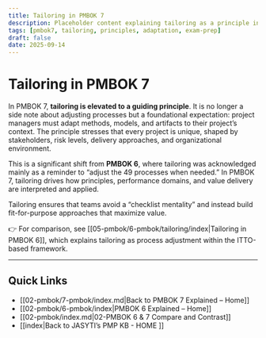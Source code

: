 ```yaml
---
title: Tailoring in PMBOK 7
description: Placeholder content explaining tailoring as a principle in PMBOK 7, with reference back to PMBOK 6
tags: [pmbok7, tailoring, principles, adaptation, exam-prep]
draft: false
date: 2025-09-14
---
```

# Tailoring in PMBOK 7

In PMBOK 7, **tailoring is elevated to a guiding principle**. It is no longer a side note about adjusting processes but a foundational expectation: project managers must adapt methods, models, and artifacts to their project’s context. The principle stresses that every project is unique, shaped by stakeholders, risk levels, delivery approaches, and organizational environment.  

This is a significant shift from **PMBOK 6**, where tailoring was acknowledged mainly as a reminder to “adjust the 49 processes when needed.” In PMBOK 7, tailoring drives how principles, performance domains, and value delivery are interpreted and applied.  

Tailoring ensures that teams avoid a “checklist mentality” and instead build fit-for-purpose approaches that maximize value.  

👉 For comparison, see [[05-pmbok/6-pmbok/tailoring/index|Tailoring in PMBOK 6]], which explains tailoring as process adjustment within the ITTO-based framework.

---
## Quick Links
- [[02-pmbok/7-pmbok/index.md|Back to PMBOK 7 Explained – Home]]
- [[02-pmbok/6-pmbok/index|PMBOK 6 Explained – Home]]
- [[02-pmbok/index.md|02-PMBOK 6 & 7 Compare and Contrast]]
- [[index|Back to JASYTI’s PMP KB - HOME ]]